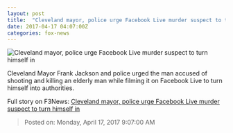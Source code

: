 ```yaml
---
layout: post
title:  "Cleveland mayor, police urge Facebook Live murder suspect to turn himself in"
date: 2017-04-17 04:07:00Z
categories: fox-news
---
```


![Cleveland mayor, police urge Facebook Live murder suspect to turn himself in](http://a57.foxnews.com/media2.foxnews.com/BrightCove/694940094001/2017/04/16/0/0/694940094001_5400383115001_5400384619001-vs.jpg?ve=1)

Cleveland Mayor Frank Jackson and police urged the man accused of shooting and killing an elderly man while filming it on Facebook Live to turn himself into authorities.


Full story on F3News: [Cleveland mayor, police urge Facebook Live murder suspect to turn himself in](http://www.f3nws.com/n/FDtEUH)

> Posted on: Monday, April 17, 2017 9:07:00 AM
